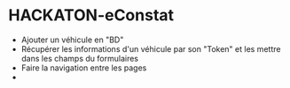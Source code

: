 # HACKATON-eConstat

- Ajouter un véhicule en "BD"
- Récupérer les informations d'un véhicule par son "Token" et les mettre dans les champs du formulaires
- Faire la navigation entre les pages
- 